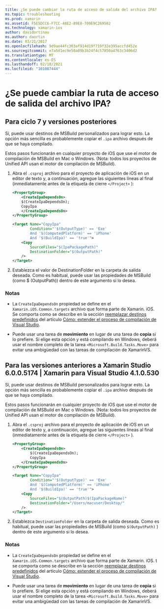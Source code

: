 ```yaml
---
title: ¿Se puede cambiar la ruta de acceso de salida del archivo IPA?
ms.topic: troubleshooting
ms.prod: xamarin
ms.assetid: F5E5DCC6-F7CC-48E2-89E8-709E9C269502
ms.technology: xamarin-ios
author: davidortinau
ms.author: daortin
ms.date: 03/21/2017
ms.openlocfilehash: 9d9ae44fc303af914d19f719f32e395accfd452e
ms.sourcegitcommit: e7a5d1ec9e50a09b3b24f4c57850a4763c3406d2
ms.translationtype: MT
ms.contentlocale: es-ES
ms.lasthandoff: 02/18/2021
ms.locfileid: "101087444"
---
```

# <a name="can-i-change-the-output-path-of-the-ipa-file"></a>¿Se puede cambiar la ruta de acceso de salida del archivo IPA?

## <a name="for-cycle-7-and-higher"></a>Para ciclo 7 y versiones posteriores
Sí, puede usar destinos de MSBuild personalizados para lograr esto. La opción más sencilla es probablemente copiar el `.ipa` archivo después de que se haya compilado.

Estos pasos funcionarán en cualquier proyecto de iOS que use el motor de compilación de MSBuild en Mac o Windows. (Nota: todos los proyectos de Unified API usan el motor de compilación de MSBuild).

1. Abra el `.csproj` archivo para el proyecto de aplicación de iOS en un editor de texto y, a continuación, agregue las siguientes líneas al final (inmediatamente antes de la etiqueta de cierre `</Project>` ):

    ```xml
    <PropertyGroup>
        <CreateIpaDependsOn>
        $(CreateIpaDependsOn);
        CopyIpa
        </CreateIpaDependsOn>
    </PropertyGroup>
    
    <Target Name="CopyIpa"
            Condition="'$(OutputType)' == 'Exe'
            And '$(ComputedPlatform)' == 'iPhone'
            And '$(BuildIpa)' == 'true'">
        <Copy
            SourceFiles="$(IpaPackagePath)"
            DestinationFolder="$(OutputPath)"
        />
    </Target>
    ```

2. Establezca el valor de DestinationFolder en la carpeta de salida deseada. Como es habitual, puede usar las propiedades de MSBuild (como $ (OutputPath)) dentro de este argumento si lo desea.

### <a name="notes"></a>Notas

- La `CreateIpaDependsOn` propiedad se define en el `Xamarin.iOS.Common.targets` archivo que forma parte de Xamarin. iOS. Se comporta como se describe en la sección [reemplazar destinos predefinidos](/visualstudio/msbuild/how-to-extend-the-visual-studio-build-process#overriding-predefined-targets) del artículo [Cómo: extender el proceso de compilación de Visual Studio](/visualstudio/msbuild/how-to-extend-the-visual-studio-build-process).

- Puede usar una tarea de **movimiento** en lugar de una tarea de **copia** si lo prefiere. Si elige esta opción y está compilando en Windows, deberá usar el nombre completo de la tarea `<Microsoft.Build.Tasks.Move>` para evitar una ambigüedad con las tareas de compilación de XamarinVS.

## <a name="for-versions-before-xamarin-studio-6005174--xamarin-for-visual-studio-410530"></a>Para las versiones anteriores a Xamarin Studio 6.0.0.5174 | Xamarin para Visual Studio 4.1.0.530

Sí, puede usar destinos de MSBuild personalizados para lograr esto. La opción más sencilla es probablemente copiar el `.ipa` archivo después de que se haya compilado.

Estos pasos funcionarán en cualquier proyecto de iOS que use el motor de compilación de MSBuild en Mac o Windows. (Nota: todos los proyectos de Unified API usan el motor de compilación de MSBuild).

1. Abra el `.csproj` archivo para el proyecto de aplicación de iOS en un editor de texto y, a continuación, agregue las siguientes líneas al final (inmediatamente antes de la etiqueta de cierre `</Project>` ).

    ```xml
    <PropertyGroup>
        <CreateIpaDependsOn>
            $(CreateIpaDependsOn);
            CopyIpa
        </CreateIpaDependsOn>
    </PropertyGroup>

    <Target Name="CopyIpa"
            Condition="'$(OutputType)' == 'Exe'
            And '$(ComputedPlatform)' == 'iPhone'
            And '$(BuildIpa)' == 'true'">
        <Copy
            SourceFiles="$(OutputPath)$(IpaPackageName)"
            DestinationFolder="/Users/macuser/Desktop/"
        />
    </Target>
    ```

2. Establezca `DestinationFolder` en la carpeta de salida deseada. Como es habitual, puede usar las propiedades de MSBuild (como `$(OutputPath)` ) dentro de este argumento si lo desea.

### <a name="notes"></a>Notas

- La `CreateIpaDependsOn` propiedad se define en el `Xamarin.iOS.Common.targets` archivo que forma parte de Xamarin. iOS. t se comporta como se describe en la sección [reemplazar destinos predefinidos](/visualstudio/msbuild/how-to-extend-the-visual-studio-build-process#overriding-predefined-targets) del artículo [Cómo: extender el proceso de compilación de Visual Studio](/visualstudio/msbuild/how-to-extend-the-visual-studio-build-process).

- Puede usar una tarea de **movimiento** en lugar de una tarea de **copia** si lo prefiere. Si elige esta opción y está compilando en Windows, deberá usar el nombre completo de la tarea `<Microsoft.Build.Tasks.Move>` para evitar una ambigüedad con las tareas de compilación de XamarinVS.